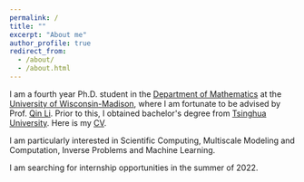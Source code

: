```yaml
---
permalink: /
title: ""
excerpt: "About me"
author_profile: true
redirect_from: 
  - /about/
  - /about.html
---
```


I am a fourth year Ph.D. student in the [Department of Mathematics](https://math.wisc.edu/) at the [University of Wisconsin-Madison](https://www.wisc.edu/), where I am fortunate to be advised by Prof. [Qin Li](https://people.math.wisc.edu/~qinli/). Prior to this, I obtained bachelor's degree from [Tsinghua University](https://www.tsinghua.edu.cn/en/). Here is my [CV](files/shichen-cv.pdf).

I am particularly interested in Scientific Computing, Multiscale Modeling and Computation, Inverse Problems and Machine Learning.

I am searching for internship opportunities in the summer of 2022.